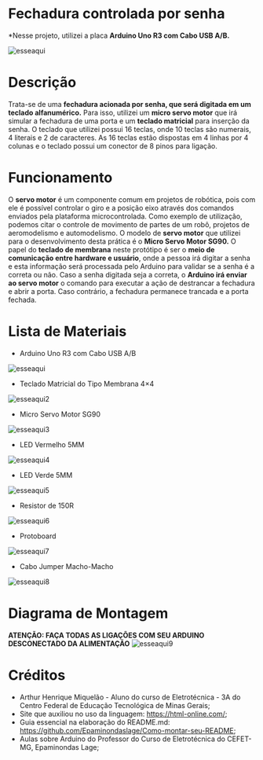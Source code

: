 # Fechadura controlada por senha
*Nesse projeto, utilizei a placa **Arduino Uno R3 com Cabo USB A/B.**

![esseaqui](https://user-images.githubusercontent.com/53986050/62834372-7d154780-bc21-11e9-9ab5-d3bb3b969550.png)
# Descrição
Trata-se de uma **fechadura acionada por senha, que será digitada em um teclado alfanumérico.** Para isso, utilizei um **micro servo motor** que irá simular a fechadura de uma porta e um **teclado matricial** para inserção da senha. O teclado que utilizei possui 16 teclas, onde 10 teclas são numerais, 4 literais e 2 de caracteres. As 16 teclas estão dispostas em 4 linhas por 4 colunas e o teclado possui um conector de 8 pinos para ligação.
# Funcionamento
O **servo motor** é um componente comum em projetos de robótica, pois com ele é possível controlar o giro e a posição eixo através dos comandos enviados pela plataforma microcontrolada. Como exemplo de utilização, podemos citar o controle de movimento de partes de um robô, projetos de aeromodelismo e automodelismo. O modelo de **servo motor** que utilizei para o desenvolvimento desta prática é o **Micro Servo Motor SG90.** O papel do **teclado de membrana** neste protótipo é ser o **meio de comunicação entre hardware e usuário**, onde a pessoa irá digitar a senha e esta informação será processada pelo Arduino para validar se a senha é a correta ou não. Caso a senha digitada seja a correta, o **Arduino irá enviar ao servo motor** o comando para executar a ação de destrancar a fechadura e abrir a porta. Caso contrário, a fechadura permanece trancada e a porta fechada.
# Lista de Materiais
* Arduino Uno R3 com Cabo USB A/B

![esseaqui](https://user-images.githubusercontent.com/53986050/62834467-548e4d00-bc23-11e9-9323-f2777575e915.png)

* Teclado Matricial do Tipo Membrana 4×4

![esseaqui2](https://user-images.githubusercontent.com/53986050/62834473-8e5f5380-bc23-11e9-9ab6-2f9152bb4746.png)

* Micro Servo Motor SG90

![esseaqui3](https://user-images.githubusercontent.com/53986050/62834484-c2d30f80-bc23-11e9-8267-7f4a3ca4dcba.png)

* LED Vermelho 5MM

![esseaqui4](https://user-images.githubusercontent.com/53986050/62834501-ff067000-bc23-11e9-9140-71a660918a5f.png)

* LED Verde 5MM

![esseaqui5](https://user-images.githubusercontent.com/53986050/62834509-2a895a80-bc24-11e9-800a-872289c01623.png)

* Resistor de 150R

![esseaqui6](https://user-images.githubusercontent.com/53986050/62834529-5b698f80-bc24-11e9-8df7-87cbb309a733.png)

* Protoboard

![esseaqui7](https://user-images.githubusercontent.com/53986050/62834543-86ec7a00-bc24-11e9-9275-cbecff036673.png)


* Cabo Jumper Macho-Macho

![esseaqui8](https://user-images.githubusercontent.com/53986050/62834551-a4214880-bc24-11e9-83d4-b4395d2acd12.png)

# Diagrama de Montagem
**ATENÇÃO: FAÇA TODAS AS LIGAÇÕES COM SEU ARDUINO DESCONECTADO DA ALIMENTAÇÃO**
![esseaqui9](https://user-images.githubusercontent.com/53986050/62834603-45a89a00-bc25-11e9-950c-a1915c62c9b4.png)

# Créditos
* Arthur Henrique Miquelão - Aluno do curso de Eletrotécnica - 3A do Centro Federal de Educação Tecnológica de Minas Gerais;
* Site que auxiliou no uso da linguagem: https://html-online.com/;
* Guia essencial na elaboração do README.md: https://github.com/Epaminondaslage/Como-montar-seu-README;
* Aulas sobre Arduino do Professor do Curso de Eletrotécnica do CEFET-MG, Epaminondas Lage;

